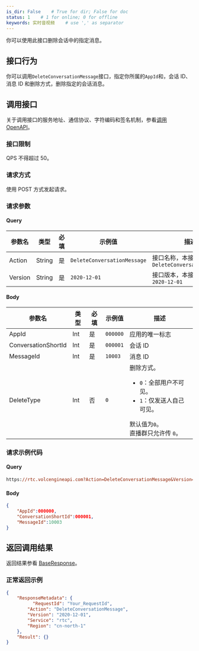 ```yaml
---
is_dir: False    # True for dir; False for doc
status: 1    # 1 for online; 0 for offline
keywords: 实时音视频    # use ',' as separator
---
```


你可以使用此接口删除会话中的指定消息。

## 接口行为

你可以调用`DeleteConversationMessage`接口，指定你所属的`AppId`和，会话 ID、消息 ID 和删除方式，删除指定的会话消息。
## 调用接口

关于调用接口的服务地址、通信协议、字符编码和签名机制，参看[调用 OpenAPI](412251)。
### 接口限制

QPS 不得超过 50。
### 请求方式

使用 POST 方式发起请求。

### 请求参数

#### Query

| **参数名** | **类型** | **必填** | **示例值** | **描述** |
| --- | --- | --- | --- | --- |
| Action | String | 是 | `DeleteConversationMessage` |  接口名称，本接口取值：`DeleteConversationMessage`|
| Version | String | 是 | `2020-12-01` | 接口版本，本接口取值：`2020-12-01` |

#### Body

| **参数名** | **类型** | **必填** | **示例值** |**描述** |
| --- | --- | --- | --- |--- |
| AppId | Int | 是 |`000000` | 应用的唯一标志 |
| ConversationShortId | Int |是 | `000001` | 会话 ID |
| MessageId| Int |是 | `10003` | 消息 ID |
| DeleteType| Int |否 | `0` | 删除方式。<ul><li>`0`：全部用户不可见。</li><li>`1`：仅发送人自己可见。</li></ul> 默认值为`0`。<br>直播群只允许传 `0`。 |

### 请求示例代码

#### Query

```postscript
https://rtc.volcengineapi.com?Action=DeleteConversationMessage&Version=2020-12-01
```

#### Body

```json
{
    "AppId":000000,
    "ConversationShortId":000001,
    "MessageId":10003    
}
```
## 返回调用结果
返回结果参看 [BaseResponse](192711.md#baseresponse)。


### 正常返回示例

```json
{
    "ResponseMetadata": {
	      "RequestId": "Your_RequestId",    
        "Action": "DeleteConversationMessage",
        "Version": "2020-12-01",
        "Service": "rtc",        
        "Region": "cn-north-1"
    },
    "Result": {}
}
```
